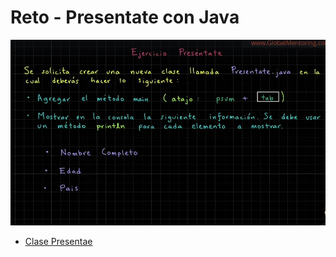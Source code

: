 # Reto - Presentate con Java

![Ejercicio](Docs/Presentate-con-Java.jpg)

* [Clase Presentae](Resolucion_Reto_presentate_Con_Java/src/Presentate.java)